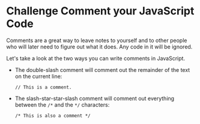 # Challenge Comment your JavaScript Code

Comments are a great way to leave notes to yourself and to other people who will later need to figure out what it does. Any code in it will be ignored.

Let's take a look at the two ways you can write comments in JavaScript.

- The double-slash comment will comment out the remainder of the text on the current line:

  `// This is a comment.`

- The slash-star-star-slash comment will comment out everything between the `/*` and the `*/` characters:

  `/* This is also a comment */`
